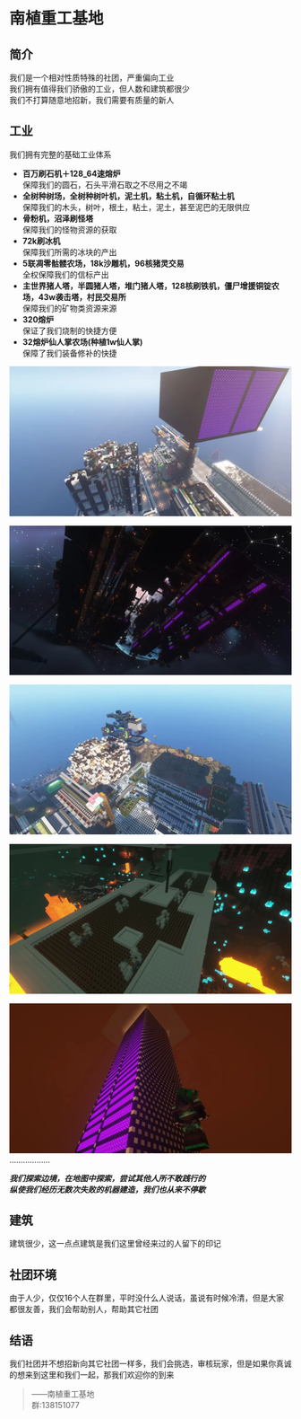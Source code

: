 # 南植重工基地

## 简介
我们是一个相对性质特殊的社团，严重偏向工业  
我们拥有值得我们骄傲的工业，但人数和建筑都很少  
我们不打算随意地招新，我们需要有质量的新人  

## 工业
我们拥有完整的基础工业体系  
- **百万刷石机＋128_64速熔炉**  
保障我们的圆石，石头平滑石取之不尽用之不竭  
- **全树种树场，全树种树叶机，泥土机，粘土机，自循环粘土机**  
保障我们的木头，树叶，根土，粘土，泥土，甚至泥巴的无限供应
- **骨粉机，沼泽刷怪塔**  
保障我们的怪物资源的获取  
- **72k刷冰机**  
保障我们所需的冰块的产出
- **5联凋零骷髅农场，18k沙雕机，96核猪灵交易**  
全权保障我们的信标产出
- **主世界猪人塔，半圆猪人塔，堆门猪人塔，128核刷铁机，僵尸增援铜锭农场，43w袭击塔，村民交易所**  
保障我们的矿物类资源来源
- **320熔炉**  
保证了我们烧制的快捷方便
- **32熔炉仙人掌农场(种植1w仙人掌)**  
保障了我们装备修补的快捷

![](./picture/nzzgjd1.webp)

![](./picture/nzzgjd2.webp)

![](./picture/nzzgjd3.webp)

![](./picture/nzzgjd4.webp)

![](./picture/nzzgjd5.webp)
………………

***我们探索边境，在地图中探索，尝试其他人所不敢践行的***  
***纵使我们经历无数次失败的机器建造，我们也从来不停歇***

## 建筑
建筑很少，这一点点建筑是我们这里曾经来过的人留下的印记

## 社团环境
由于人少，仅仅16个人在群里，平时没什么人说话，虽说有时候冷清，但是大家都很友善，我们会帮助别人，帮助其它社团

## 结语
我们社团并不想招新向其它社团一样多，我们会挑选，审核玩家，但是如果你真诚的想来到这里和我们一起，那我们欢迎你的到来
    
> ——南植重工基地  
> 群:138151077

